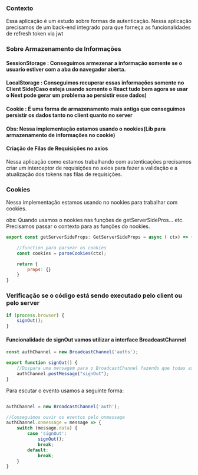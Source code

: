 ### Contexto

Essa aplicação é um estudo sobre formas de autenticação.
Nessa aplicação precisamos de um back-end integrado para que forneça as funcionalidades de refresh token via jwt


### Sobre Armazenamento de Informações

#### SessionStorage : Conseguimos armezenar a informação somente se o usuario estiver com a aba do navegador aberta.

#### LocalStorage : Conseguimos recuperar essas informações somente no Client Side(Caso esteja usando somente o React tudo bem agora se usar o Next pode gerar um problema ao persistir esse dados)

#### Cookie : É uma forma de armazenamento mais antiga que conseguimos persistir os dados tanto no client quanto no server 

#### Obs: Nessa implementação estamos usando o nookies(Lib para armazenamento de informações no cookie)

#### Criação de Filas de Requisições no axios

Nessa aplicação como estamos trabalhando com autenticações precisamos criar um interceptor de requisições no axios para fazer a validação e a atualização dos tokens nas filas de requisições.

### Cookies
Nessa implementação estamos usando no nookies para trabalhar com cookies.

obs: Quando usamos o nookies nas funções de getServerSidePros... etc. Precisamos passar o contexto para as funções do nookies.


```jsx
export const getServerSideProps: GetServerSideProps = async ( ctx) => {

    //function para parsear os cookies
    const cookies = parseCookies(ctx);

    return {
        props: {}   
    }
}
```


### Verificação se o código está sendo executado pelo client ou pelo server

```jsx
if (process.browser) {
    signOut();
}
```


#### Funcionalidade de signOut vamos utilizar a interface BroadcastChannel

```jsx
const authChannel = new BroadcastChannel('auths');

export function signOut() {
    //Dispara uma mensagem para o BroadcastChannel fazendo que todas as janelas do navegador possam ouvir esse disparo
    authChannel.postMessage("signOut");
}
```

Para escutar o evento usamos a seguinte forma:
```jsx

authChannel = new BroadcastChannel('auth');

//Conseguimos ouvir os eventos pelo onmessage
authChannel.onmessage = message => {
    switch (message.data) {
        case 'signOut':
            signOut();
            break;
        default:
            break;
    }
}

```
